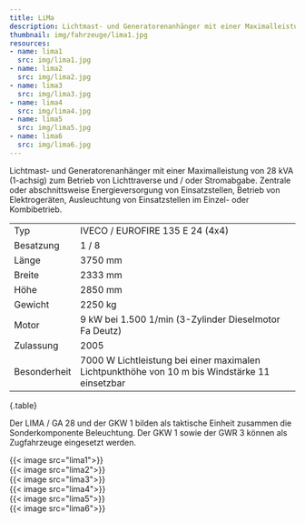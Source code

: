 ```yaml
---
title: LiMa
description: Lichtmast- und Generatorenanhänger mit einer Maximalleistung von 28 kVA
thumbnail: img/fahrzeuge/lima1.jpg
resources:
- name: lima1
  src: img/lima1.jpg
- name: lima2
  src: img/lima2.jpg
- name: lima3
  src: img/lima3.jpg
- name: lima4
  src: img/lima4.jpg
- name: lima5
  src: img/lima5.jpg
- name: lima6
  src: img/lima6.jpg
---
```

Lichtmast- und Generatorenanhänger mit einer Maximalleistung von 28 kVA (1-achsig) zum Betrieb von Lichttraverse und / oder Stromabgabe. Zentrale oder abschnittsweise Energieversorgung von Einsatzstellen, Betrieb von Elektrogeräten, Ausleuchtung von Einsatzstellen im Einzel- oder Kombibetrieb.

|              |                                                                                               |
| ------------ | --------------------------------------------------------------------------------------------- |
| Typ          | IVECO / EUROFIRE 135 E 24 (4x4)                                                               |
| Besatzung    | 1 / 8                                                                                         |
| Länge        | 3750 mm                                                                                       |
| Breite       | 2333 mm                                                                                       |
| Höhe         | 2850 mm                                                                                       |
| Gewicht      | 2250 kg                                                                                       |
| Motor        | 9 kW bei 1.500 1/min (3-Zylinder Dieselmotor Fa Deutz)                                        |
| Zulassung    | 2005                                                                                          |
| Besonderheit | 7000 W Lichtleistung bei einer maximalen Lichtpunkthöhe von 10 m bis Windstärke 11 einsetzbar |
{.table}

Der LIMA / GA 28 und der GKW 1 bilden als taktische Einheit zusammen die Sonderkomponente Beleuchtung. Der GKW 1 sowie der GWR 3 können als Zugfahrzeuge eingesetzt werden.
    
{{< image src="lima1">}}  
{{< image src="lima2">}}  
{{< image src="lima3">}}  
{{< image src="lima4">}}  
{{< image src="lima5">}}  
{{< image src="lima6">}}  